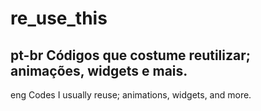 # re_use_this
pt-br
Códigos que costume reutilizar; animações, widgets e mais.
-
eng
Codes I usually reuse; animations, widgets, and more.
